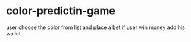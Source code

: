 # color-predictin-game
user choose the color from list  and place a bet if user win  money add his wallet 
